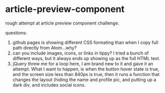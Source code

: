 # article-preview-component
rough attempt at article preview component challenge.

questions:
1. github pages is showing different CSS formating than when I copy full path directly from Atom...why?
2. can you include images, icons, or links in tippy? I tried a bunch of different ways, but it always ends up showing up as the full HTML text.
3. jQuery threw me for a loop here, I am brand new to it and gave it an attempt. What I want to happen, is when the button hover state is true, and the screen size less than 840px is true, then it runs a function that changes the layout (hiding the name and profile pic, and putting up a dark div, and includes social icons.
